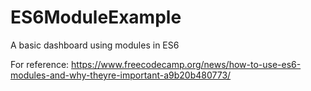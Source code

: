 # ES6ModuleExample
A basic dashboard using modules in ES6

For reference: https://www.freecodecamp.org/news/how-to-use-es6-modules-and-why-theyre-important-a9b20b480773/
